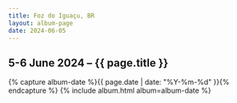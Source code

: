 ```yaml
---
title: Foz do Iguaçu, BR
layout: album-page
date: 2024-06-05
---
```

## 5-6 June 2024 – {{ page.title }}
{% capture album-date %}{{ page.date | date: "%Y-%m-%d" }}{% endcapture %}
{% include album.html album=album-date %}